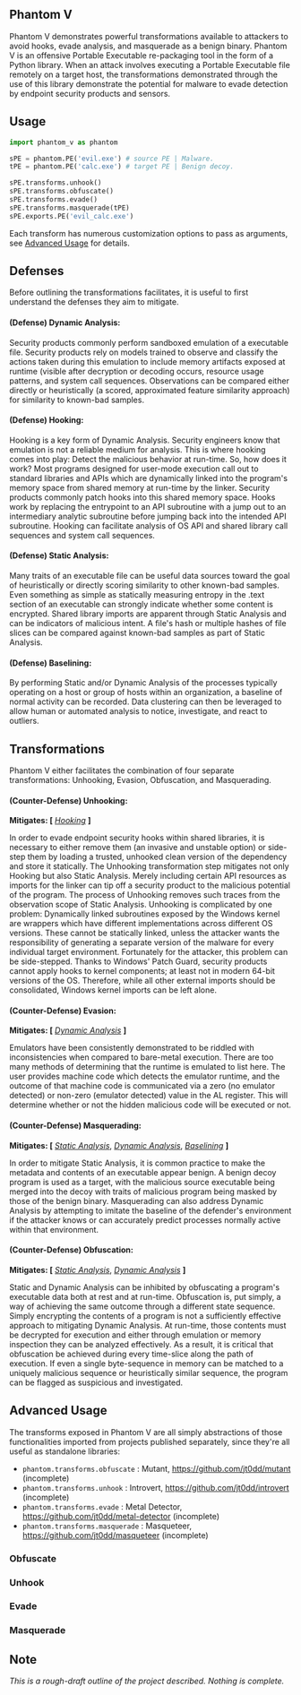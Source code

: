 ## Phantom V

Phantom V demonstrates powerful transformations available to attackers to avoid hooks, evade analysis, and masquerade as a benign binary. Phantom V is an offensive Portable Executable re-packaging tool in the form of a Python library. When an attack involves executing a Portable Executable file remotely on a target host, the transformations demonstrated through the use of this library demonstrate the potential for malware to evade detection by endpoint security products and sensors.

## Usage

```python
import phantom_v as phantom

sPE = phantom.PE('evil.exe') # source PE | Malware.
tPE = phantom.PE('calc.exe') # target PE | Benign decoy.

sPE.transforms.unhook()
sPE.transforms.obfuscate()
sPE.transforms.evade()
sPE.transforms.masquerade(tPE)
sPE.exports.PE('evil_calc.exe')
```

Each transform has numerous customization options to pass as arguments, see [Advanced Usage](https://github.com/jt0dd/phantom/blob/main/README.md#advanced-usage) for details.

## Defenses

Before outlining the transformations facilitates, it is useful to first understand the defenses they aim to mitigate.

#### **(Defense) Dynamic Analysis:**

Security products commonly perform sandboxed emulation of a executable file. Security products rely on models trained to observe and classify the actions taken during this emulation to include memory artifacts exposed at runtime (visible after decryption or decoding occurs, resource usage patterns, and system call sequences. Observations can be compared either directly or heuristically (a scored, approximated feature similarity approach) for similarity to known-bad samples.

#### **(Defense) Hooking:**

Hooking is a key form of Dynamic Analysis. Security engineers know that emulation is not a reliable medium for analysis. This is where hooking comes into play: Detect the malicious behavior at run-time. So, how does it work? Most programs designed for user-mode execution call out to standard libraries and APIs which are dynamically linked into the program's memory space from shared memory at run-time by the linker. Security products commonly patch hooks into this shared memory space. Hooks work by replacing the entrypoint to an API subroutine with a jump out to an intermediary analytic subroutine before jumping back into the intended API subroutine. Hooking can facilitate analysis of OS API and shared library call sequences and system call sequences.

#### **(Defense) Static Analysis:**

Many traits of an executable file can be useful data sources toward the goal of heuristically or directly scoring similarity to other known-bad samples. Even something as simple as statically measuring entropy in the .text section of an executable can strongly indicate whether some content is encrypted. Shared library imports are apparent through Static Analysis and can be indicators of malicious intent. A file's hash or multiple hashes of file slices can be compared against known-bad samples as part of Static Analysis. 

#### **(Defense) Baselining:**

By performing Static and/or Dynamic Analysis of the processes typically operating on a host or group of hosts within an organization, a baseline of normal activity can be recorded. Data clustering can then be leveraged to allow human or automated analysis to notice, investigate, and react to outliers. 

## Transformations

Phantom V either facilitates the combination of four separate transformations: Unhooking, Evasion, Obfuscation, and Masquerading.

#### **(Counter-Defense) Unhooking:** 
**Mitigates: \[** [_Hooking_](https://github.com/jt0dd/phantom-v/blob/main/README.md#defense-hooking) **\]**

In order to evade endpoint security hooks within shared libraries, it is necessary to either remove them (an invasive and unstable option) or side-step them by loading a trusted, unhooked clean version of the dependency and store it statically. The Unhooking transformation step mitigates not only Hooking but also Static Analysis. Merely including certain API resources as imports for the linker can tip off a security product to the malicious potential of the program. The process of Unhooking removes such traces from the observation scope of Static Analysis. Unhooking is complicated by one problem: Dynamically linked subroutines exposed by the Windows kernel are wrappers which have different implementations across different OS versions. These cannot be statically linked, unless the attacker wants the responsibility of generating a separate version of the malware for every individual target environment. Fortunately for the attacker, this problem can be side-stepped. Thanks to Windows' Patch Guard, security products cannot apply hooks to kernel components; at least not in modern 64-bit versions of the OS. Therefore, while all other external imports should be consolidated, Windows kernel imports can be left alone.

#### **(Counter-Defense) Evasion:**
**Mitigates: \[** [_Dynamic Analysis_](https://github.com/jt0dd/phantom-v/blob/main/README.md#defense-dynamic-analysis) **\]**

Emulators have been consistently demonstrated to be riddled with inconsistencies when compared to bare-metal execution. There are too many methods of determining that the runtime is emulated to list here. The user provides machine code which detects the emulator runtime, and the outcome of that machine code is communicated via a zero (no emulator detected) or non-zero (emulator detected) value in the AL register. This will determine whether or not the hidden malicious code will be executed or not.


#### **(Counter-Defense) Masquerading:**
**Mitigates: \[** [_Static Analysis_](https://github.com/jt0dd/phantom-v/blob/main/README.md#defense-static-analysis), [_Dynamic Analysis_](https://github.com/jt0dd/phantom-v/blob/main/README.md#defense-dynamic-analysis), [_Baselining_](https://github.com/jt0dd/phantom-v/blob/main/README.md#defense-baselining) **\]**

In order to mitigate Static Analysis, it is common practice to make the metadata and contents of an executable appear benign. A benign decoy program is used as a target, with the malicious source executable being merged into the decoy with traits of malicious program being masked by those of the benign binary. Masquerading can also address Dynamic Analysis by attempting to imitate the baseline of the defender's environment if the attacker knows or can accurately predict processes normally active within that environment. 

#### **(Counter-Defense) Obfuscation:** 
**Mitigates: \[** [_Static Analysis_](https://github.com/jt0dd/phantom-v/blob/main/README.md#defense-static-analysis), [_Dynamic Analysis_](https://github.com/jt0dd/phantom-v/blob/main/README.md#defense-dynamic-analysis) **\]**

Static and Dynamic Analysis can be inhibited by obfuscating a program's executable data both at rest and at run-time. Obfuscation is, put simply, a way of achieving the same outcome through a different state sequence. Simply encrypting the contents of a program is not a sufficiently effective approach to mitigating Dynamic Analysis. At run-time, those contents must be decrypted for execution and either through emulation or memory inspection they can be analyzed effectively. As a result, it is critical that obfuscation be achieved during every time-slice along the path of execution. If even a single byte-sequence in memory can be matched to a uniquely malicious sequence or heuristically similar sequence, the program can be flagged as suspicious and investigated.

## Advanced Usage

The transforms exposed in Phantom V are all simply abstractions of those functionalities imported from projects published separately, since they're all useful as standalone libraries:

- `phantom.transforms.obfuscate` : Mutant, https://github.com/jt0dd/mutant (incomplete)
- `phantom.transforms.unhook` : Introvert, https://github.com/jt0dd/introvert (incomplete)
- `phantom.transforms.evade` : Metal Detector, https://github.com/jt0dd/metal-detector (incomplete)
- `phantom.transforms.masquerade` : Masqueteer, https://github.com/jt0dd/masqueteer (incomplete)

### Obfuscate

### Unhook

### Evade

### Masquerade

## Note

*This is a rough-draft outline of the project described. Nothing is complete.*
